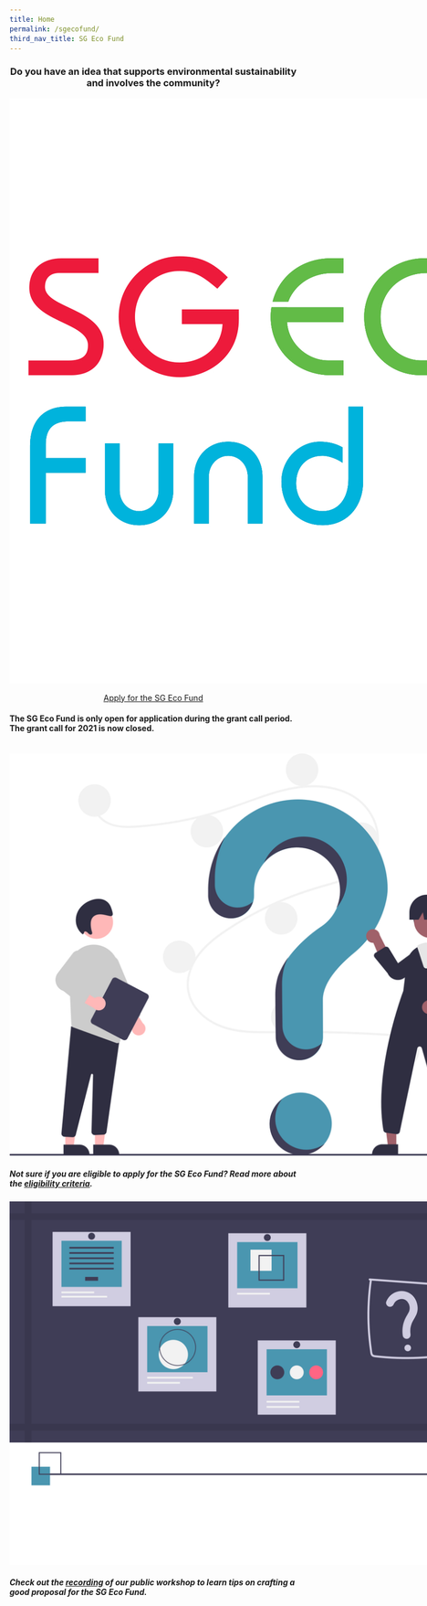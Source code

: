 ```yaml
---
title: Home
permalink: /sgecofund/
third_nav_title: SG Eco Fund
---
```


<center><h3><b>Do you have an idea that supports environmental sustainability and involves the community? </b></h3>

<div>
    <img src="/images/sgeco-logo.jpg" alt="SG Eco Fund" style="max-width:40vh;">
</div>

<a class="button_david" href="/sgecofund/apply/">Apply for the SG Eco Fund</a></center>

#### The SG Eco Fund is only open for application during the grant call period. The grant call for 2021 is now closed.  

<br> 


<div class="logos-row">
  <div class="grid-column">
    <img src="/images/sgeco-question.svg" style="max-width:25vh;" alt="Question"><h5>Not sure if you are eligible to apply for the SG Eco Fund? Read more about the <a href="/sgecofund/fund-info"><b>eligibility criteria</b></a>.</h5>
  </div>
  <div class="grid-column">
    <img src="/images/sgeco-webinar.svg" style="max-width:25vh;" alt="Recording"><h5>Check out the <a href="/sgecofund/community"><b>recording</b></a> of our public workshop to learn tips on crafting a good proposal for the SG Eco Fund.</h5>
  </div>
</div>
